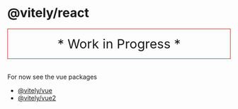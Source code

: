 # @vitely/react

<div style="padding: 1rem; border: 1px solid #c22; margin-bottom: 2rem; text-align: center; font-size: 1.8rem;">
* Work in Progress *
</div>

For now see the vue packages

-   [@vitely/vue](https://github.com/rhangai/vitely/tree/main/packages/vitely-vue)
-   [@vitely/vue2](https://github.com/rhangai/vitely/tree/main/packages/vitely-vue2)
